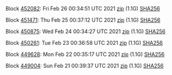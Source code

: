 Block [452082](https://testnet-insight.dashevo.org/insight/block/000001124b5ebf9cd4a427509abaced5ce9cfbec7a766f174c22cd2f51e87a71): Fri Feb 26 00:34:51 UTC 2021 [zip](https://dash-bootstrap.ams3.digitaloceanspaces.com/testnet/2021-02-26/bootstrap.dat.zip) (1.1G) [SHA256](https://dash-bootstrap.ams3.digitaloceanspaces.com/testnet/2021-02-26/sha256.txt)

Block [451471](https://testnet-insight.dashevo.org/insight/block/000000239ab080c6685cd999548e446174fe42c97b76039d0f0440795c5a02d9): Thu Feb 25 00:37:12 UTC 2021 [zip](https://dash-bootstrap.ams3.digitaloceanspaces.com/testnet/2021-02-25/bootstrap.dat.zip) (1.1G) [SHA256](https://dash-bootstrap.ams3.digitaloceanspaces.com/testnet/2021-02-25/sha256.txt)

Block [450875](https://testnet-insight.dashevo.org/insight/block/000000820ab2f98ba914cd4809c9e682fe7d0a40771a315bf3795fa06293163f): Wed Feb 24 00:34:27 UTC 2021 [zip](https://dash-bootstrap.ams3.digitaloceanspaces.com/testnet/2021-02-24/bootstrap.dat.zip) (1.1G) [SHA256](https://dash-bootstrap.ams3.digitaloceanspaces.com/testnet/2021-02-24/sha256.txt)

Block [450261](https://testnet-insight.dashevo.org/insight/block/0000017385507cefedbbc26ca2093f96df42ae30be72d1644bc896ec98e0c065): Tue Feb 23 00:36:58 UTC 2021 [zip](https://dash-bootstrap.ams3.digitaloceanspaces.com/testnet/2021-02-23/bootstrap.dat.zip) (1.1G) [SHA256](https://dash-bootstrap.ams3.digitaloceanspaces.com/testnet/2021-02-23/sha256.txt)

Block [449628](https://testnet-insight.dashevo.org/insight/block/0000013af3baa62f3a3e3a00f8bb3d18caab4a2d9c6c40e0d93c41d4300ecebe): Mon Feb 22 00:35:17 UTC 2021 [zip](https://dash-bootstrap.ams3.digitaloceanspaces.com/testnet/2021-02-22/bootstrap.dat.zip) (1.1G) [SHA256](https://dash-bootstrap.ams3.digitaloceanspaces.com/testnet/2021-02-22/sha256.txt)

Block [449004](https://testnet-insight.dashevo.org/insight/block/0000021bfe632c46bfa3ea12950ca1e670c07a022fbf1c3f7f8ecc52f51b714c): Sun Feb 21 00:39:37 UTC 2021 [zip](https://dash-bootstrap.ams3.digitaloceanspaces.com/testnet/2021-02-21/bootstrap.dat.zip) (1.1G) [SHA256](https://dash-bootstrap.ams3.digitaloceanspaces.com/testnet/2021-02-21/sha256.txt)
